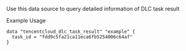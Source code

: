 Use this data source to query detailed information of DLC task result

Example Usage

```hcl
data "tencentcloud_dlc_task_result" "example" {
  task_id = "fdd9c5fa21ca11eca6fb5254006c64af"
}
```
